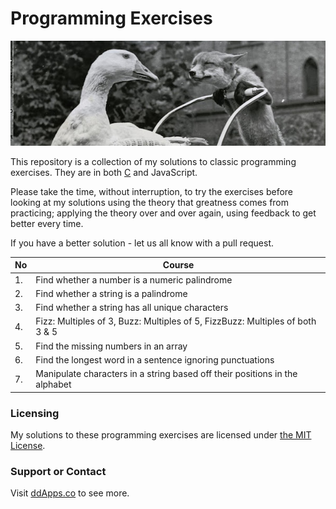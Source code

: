 Programming Exercises
==============
![](https://raw.githubusercontent.com/duliodenis/programming-exercises/master/art/fox-and-goose.jpg)

This repository is a collection of my solutions to classic programming exercises. 
They are in both [C](http://www.cprogramming.com/whyc.html) and JavaScript.

Please take the time, without interruption, to try the exercises before looking at my solutions using the theory that greatness comes from practicing; applying the theory over and over again, using feedback to get better every time. 

If you have a better solution - let us all know with a pull request. 

No  | Course
------------- | -------------
1. | Find whether a number is a numeric palindrome
2. | Find whether a string is a palindrome
3. | Find whether a string has all unique characters 
4. | Fizz: Multiples of 3, Buzz: Multiples of 5, FizzBuzz: Multiples of both 3 & 5
5. | Find the missing numbers in an array 
6. | Find the longest word in a sentence ignoring punctuations  
7. | Manipulate characters in a string based off their positions in the alphabet


### Licensing
My solutions to these programming exercises are licensed under [the MIT License](https://github.com/duliodenis/programming-exercises/blob/master/LICENSE).

### Support or Contact
Visit [ddApps.co](http://ddapps.co) to see more.
